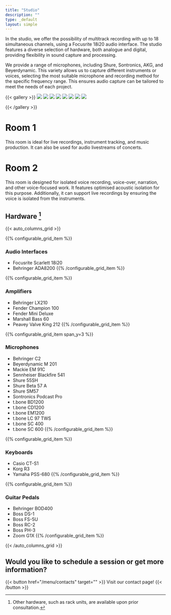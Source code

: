 ```yaml
---
title: "Studio"
description: ""
type: _default
layout: simple
---
```



In the studio, we offer the possibility of multitrack recording with up to 18 simultaneous channels, using a Focusrite 18i20 audio interface. The studio features a diverse selection of hardware, both analogue and digital, providing flexibility in sound capture and processing.

We provide a range of microphones, including Shure, Sontronics, AKG, and Beyerdynamic. This variety allows us to capture different instruments or voices, selecting the most suitable microphone and recording method for the specific frequency range. This ensures audio capture can be tailored to meet the needs of each project.

{{< gallery >}}
  <img src="/photos/amps.webp" class="grid-w33" />
  <img src="/photos/drums.webp" class="grid-w33" />
   <img src="/photos/bass.webp" class="grid-w33" />
  <img src="/photos/snare_sm57.webp" class="grid-w33" />
  <img src="/photos/synth.webp" class="grid-w33" />
  <img src="/photos/behringer.jpg" class="grid-w33" />
  <img src="/photos/yamaha.jpg" class="grid-w33" />
    <img src="/photos/sala2.png" class="grid-w33" />

{{< /gallery >}}
# Room 1

This room is ideal for live recordings, instrument tracking, and music production. It can also be used for audio livestreams of concerts.
# Room 2

This room is designed for isolated voice recording, voice-over, narration, and other voice-focused work. It features optimised acoustic isolation for this purpose. Additionally, it can support live recordings by ensuring the voice is isolated from the instruments.

## Hardware [^1]

{{< auto_columns_grid >}}

{{% configurable_grid_item %}}
### Audio Interfaces 

* Focusrite Scarlett 18i20
* Behringer ADA8200
{{% /configurable_grid_item %}}

{{% configurable_grid_item %}}
### Amplifiers

* Behringer LX210
* Fender Champion 100
* Fender Mini Deluxe
* Marshall Bass 60
* Peavey Valve King 212
{{% /configurable_grid_item %}}

{{% configurable_grid_item span_y=3 %}}
### Microphones

* Behringer C2
* Beyerdynamic M 201
* Mackie EM 91C
* Sennheiser Blackfire 541
* Shure 55SH
* Shure Beta 57 A
* Shure SM57
* Sontronics Podcast Pro
* t.bone BD1200
* t.bone CD1200
* t.bone EM1200
* t.bone LC 97 TWS
* t.bone SC 400
* t.bone SC 600
{{% /configurable_grid_item %}}

{{% configurable_grid_item %}}
### Keyboards

* Casio CT-S1
* Korg R3
* Yamaha PSS-680
{{% /configurable_grid_item %}}

{{% configurable_grid_item %}}
### Guitar Pedals

* Behringer BOD400
* Boss DS-1
* Boss FS-5U
* Boss RC-2
* Boss PH-3
* Zoom G1X
{{% /configurable_grid_item %}}

{{< /auto_columns_grid >}}

[^1]: Other hardware, such as rack units, are available upon prior consultation.

## Would you like to schedule a session or get more information?

{{< button href="/menu/contacts" target="" >}}
Visit our contact page!
{{< /button >}}
